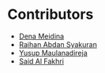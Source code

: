 # Contributors
<!-- prettier-ignore-start -->
- [Dena Meidina](https://github.com/dena-gits)
- [Raihan Abdan Syakuran](https://github.com/lilran14)
- [Yusup Maulanadireja](https://github.com/yusupdireja)
- [Said Al Fakhri](https://github.com/said-gits)
